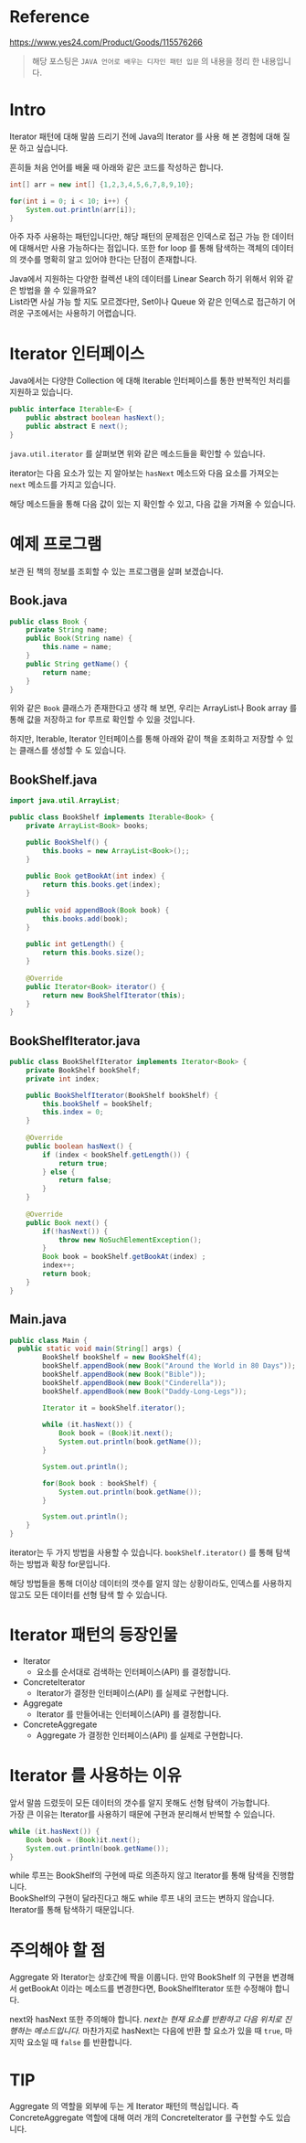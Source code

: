 # Reference
https://www.yes24.com/Product/Goods/115576266

> 해당 포스팅은 `JAVA 언어로 배우는 디자인 패턴 입문` 의 내용을 정리 한 내용입니다. 

# Intro

Iterator 패턴에 대해 말씀 드리기 전에 Java의 Iterator 를 사용 해 본 경험에 대해 질문 하고 싶습니다.  

흔히들 처음 언어를 배울 때 아래와 같은 코드를 작성하곤 합니다.

```java
int[] arr = new int[] {1,2,3,4,5,6,7,8,9,10};

for(int i = 0; i < 10; i++) {
    System.out.println(arr[i]);
}
```

아주 자주 사용하는 패턴입니다만, 해당 패턴의 문제점은 인덱스로 접근 가능 한 데이터에 대해서만 사용 가능하다는 점입니다. 
또한 for loop 를 통해 탐색하는 객체의 데이터의 갯수를 명확히 알고 있어야 한다는 단점이 존재합니다. 

Java에서 지원하는 다양한 컬렉션 내의 데이터를 Linear Search 하기 위해서 위와 같은 방법을 쓸 수 있을까요?  
List라면 사실 가능 할 지도 모르겠다만, Set이나 Queue 와 같은 인덱스로 접근하기 어려운 구조에서는 사용하기 어렵습니다.  

# Iterator 인터페이스

Java에서는 다양한 Collection 에 대해 Iterable 인터페이스를 통한 반복적인 처리를 지원하고 있습니다. 
```java
public interface Iterable<E> {
    public abstract boolean hasNext();
    public abstract E next();
}
```

`java.util.iterator` 를 살펴보면 위와 같은 메소드들을 확인할 수 있습니다. 

iterator는 다음 요소가 있는 지 알아보는 `hasNext` 메소드와 다음 요소를 가져오는 `next` 메소드를 가지고 있습니다. 

해당 메소드들을 통해 다음 값이 있는 지 확인할 수 있고, 다음 값을 가져올 수 있습니다. 

# 예제 프로그램

보관 된 책의 정보를 조회할 수 있는 프로그램을 살펴 보겠습니다. 

## Book.java
```java
public class Book {
    private String name;
    public Book(String name) {
        this.name = name;
    }
    public String getName() {
        return name;
    }
}
```  
위와 같은 `Book` 클래스가 존재한다고 생각 해 보면, 우리는 ArrayList나 Book array 를 통해 값을 저장하고 for 루프로 확인할 수 있을 것입니다. 

하지만, Iterable, Iterator 인터페이스를 통해 아래와 같이 책을 조회하고 저장할 수 있는 클래스를 생성할 수 도 있습니다. 

## BookShelf.java
```java
import java.util.ArrayList;

public class BookShelf implements Iterable<Book> {
    private ArrayList<Book> books;

    public BookShelf() {
        this.books = new ArrayList<Book>();;
    }
  
    public Book getBookAt(int index) {
        return this.books.get(index);
    }
  
    public void appendBook(Book book) {
        this.books.add(book);
    }
  
    public int getLength() {
        return this.books.size();
    }
  
    @Override
    public Iterator<Book> iterator() {
        return new BookShelfIterator(this);
    }
}
```

## BookShelfIterator.java
```java
public class BookShelfIterator implements Iterator<Book> {
    private BookShelf bookShelf;
    private int index;

    public BookShelfIterator(BookShelf bookShelf) {
        this.bookShelf = bookShelf;
        this.index = 0;
    }
  
    @Override
    public boolean hasNext() {
        if (index < bookShelf.getLength()) {
            return true;
        } else {
            return false;
        }
    }
  
    @Override
    public Book next() {
        if(!hasNext()) {
            throw new NoSuchElementException();
        }
        Book book = bookShelf.getBookAt(index) ;
        index++;
        return book;
    }
}
```

## Main.java
```java
public class Main {
  public static void main(String[] args) {
        BookShelf bookShelf = new BookShelf(4);
        bookShelf.appendBook(new Book("Around the World in 80 Days"));
        bookShelf.appendBook(new Book("Bible"));
        bookShelf.appendBook(new Book("Cinderella"));
        bookShelf.appendBook(new Book("Daddy-Long-Legs"));

        Iterator it = bookShelf.iterator();
    
        while (it.hasNext()) {
            Book book = (Book)it.next();
            System.out.println(book.getName());
        }

        System.out.println();

        for(Book book : bookShelf) {
            System.out.println(book.getName());
        }

        System.out.println();
    }
}
```

iterator는 두 가지 방법을 사용할 수 있습니다. `bookShelf.iterator()` 를 통해 탐색하는 방법과 확장 for문입니다.

해당 방법들을 통해 더이상 데이터의 갯수를 알지 않는 상황이라도, 인덱스를 사용하지 않고도 모든 데이터를 선형 탐색 할 수 있습니다. 

# Iterator 패턴의 등장인물

- Iterator
    - 요소를 순서대로 검색하는 인터페이스(API) 를 결정합니다.
- ConcreteIterator
   - Iterator가 결정한 인터페이스(API) 를 실제로 구현합니다. 
- Aggregate
   - Iterator 를 만들어내는 인터페이스(API) 를 결정합니다.
- ConcreteAggregate
   - Aggregate 가 결정한 인터페이스(API) 를 실제로 구현합니다. 


# Iterator 를 사용하는 이유

앞서 말씀 드렸듯이 모든 데이터의 갯수를 알지 못해도 선형 탐색이 가능합니다.  
가장 큰 이유는 Iterator를 사용하기 때문에 구현과 분리해서 반복할 수 있습니다.

```java
while (it.hasNext()) {
    Book book = (Book)it.next();
    System.out.println(book.getName());
}
```
while 루프는 BookShelf의 구현에 따로 의존하지 않고 Iterator를 통해 탐색을 진행합니다.  
BookShelf의 구현이 달라진다고 해도 while 루프 내의 코드는 변하지 않습니다. Iterator를 통해 탐색하기 때문입니다. 

# 주의해야 할 점

Aggregate 와 Iterator는 상호간에 짝을 이룹니다. 만약 BookShelf 의 구현을 변경해서 getBookAt 이라는 메소드를 변경한다면, BookShelfIterator 또한 수정해야 합니다.

next와 hasNext 또한 주의해야 합니다. _next는 현재 요소를 반환하고 다음 위치로 진행하는 메소드입니다._ 마찬가지로 hasNext는 다음에 반환 할 요소가 있을 때 `true`, 마지막 요소일 때 `false` 를 반환합니다. 

# TIP
Aggregate 의 역할을 외부에 두는 게 Iterator 패턴의 핵심입니다. 즉 ConcreteAggregate 역할에 대해 여러 개의 ConcreteIterator 를 구현할 수도 있습니다. 
